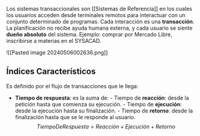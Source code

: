 Los sistemas transaccionales son [[Sistemas de Referencia]] en los cuales los usuarios acceden desde terminales remotos para interactuar con un conjunto determinado de programas. Cada interacción es una **transacción**. La planificación no recibe ayuda humana externa, y cada usuario se siente **dueño absoluto** del sistema. Ejemplo: comprar por Mercado Libre, inscribirse a materias en el SYSACAD.

![[Pasted image 20240506002636.png]]

## Índices Característicos

Es definido por el flujo de transacciones que le llega:

- **Tiempo de respuesta**: es la suma de: - Tiempo de **reacción**: desde la petición hasta que comienza su ejecución. - Tiempo de **ejecución**: desde la ejecución hasta su finalización. - Tiempo de **retorno**: desde la finalización hasta que se le responde al usuario.
  $$TiempoDeRespuesta = Reacción+Ejecución+Retorno$$
